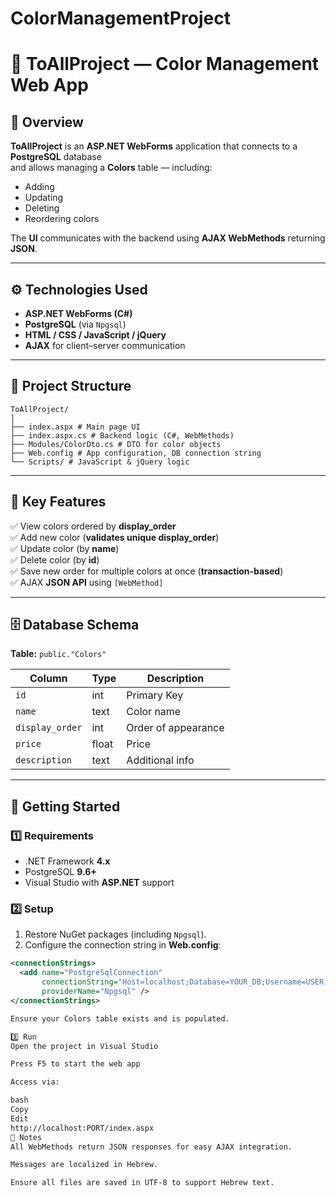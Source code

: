# ColorManagementProject

# 🎨 ToAllProject — Color Management Web App

## 📌 Overview
**ToAllProject** is an **ASP.NET WebForms** application that connects to a **PostgreSQL** database  
and allows managing a **Colors** table — including:
- Adding
- Updating
- Deleting
- Reordering colors  

The **UI** communicates with the backend using **AJAX WebMethods** returning **JSON**.

---

## ⚙️ Technologies Used
- **ASP.NET WebForms (C#)**
- **PostgreSQL** (via `Npgsql`)
- **HTML / CSS / JavaScript / jQuery**
- **AJAX** for client–server communication

---

## 📂 Project Structure
```
ToAllProject/
│
├── index.aspx # Main page UI
├── index.aspx.cs # Backend logic (C#, WebMethods)
├── Modules/ColorDto.cs # DTO for color objects
├── Web.config # App configuration, DB connection string
└── Scripts/ # JavaScript & jQuery logic
```

---

## 🔑 Key Features
✅ View colors ordered by **display_order**  
✅ Add new color (**validates unique display_order**)  
✅ Update color (by **name**)  
✅ Delete color (by **id**)  
✅ Save new order for multiple colors at once (**transaction-based**)  
✅ AJAX **JSON API** using `[WebMethod]`  

---

## 🗄 Database Schema

**Table:** `public."Colors"`

| Column        | Type  | Description            |
|---------------|-------|------------------------|
| `id`          | int   | Primary Key            |
| `name`        | text  | Color name             |
| `display_order` | int | Order of appearance    |
| `price`       | float | Price                  |
| `description` | text  | Additional info        |

---

## 🚀 Getting Started

### 1️⃣ Requirements
- .NET Framework **4.x**
- PostgreSQL **9.6+**
- Visual Studio with **ASP.NET** support

### 2️⃣ Setup
1. Restore NuGet packages (including `Npgsql`).
2. Configure the connection string in **Web.config**:
```xml
<connectionStrings>
  <add name="PostgreSqlConnection" 
       connectionString="Host=localhost;Database=YOUR_DB;Username=USER;Password=PASS"
       providerName="Npgsql" />
</connectionStrings>

Ensure your Colors table exists and is populated.

3️⃣ Run
Open the project in Visual Studio

Press F5 to start the web app

Access via:

bash
Copy
Edit
http://localhost:PORT/index.aspx
📌 Notes
All WebMethods return JSON responses for easy AJAX integration.

Messages are localized in Hebrew.

Ensure all files are saved in UTF-8 to support Hebrew text.

